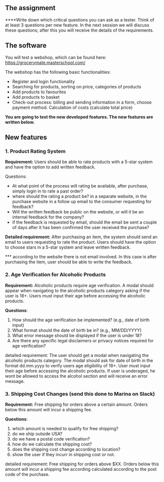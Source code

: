## The assignment

****Write down which critical questions you can ask as a tester. Think of at least 3 questions per new feature. In the next session we will discuss these questions; after this you will receive the details of the requirements. 

## **The software**

You will test a webshop, which can be found here: https://grocerymate.masterschool.com/

The webshop has the following basic functionalities:

- Register and login functionality
- Searching for products, sorting on price, categories of products
- Add products to favourites
- Add products to basket
- Check-out process: billing and sending information in a form, choose payment method. Calculation of costs (calculate total price)

**You are going to test the new developed features. The new features are written below.**

## New features

### **1. Product Rating System**

**Requirement:** Users should be able to rate products with a 5-star system and have the option to add written feedback.

Questions:

- At what point of the process will rating be available, after purchase, simply login in to rate a past order?
- where should the rating a product be? in a separate website, in the purchase website in a follow up email to the consumer requesting for feedback?
- Will the written feedback be public on the website, or will it be an internal feedback for the company?
- if the feedback is requested by email, should the email be sent a couple of days after it has been confirmed the user received the purchase?

**Detailed requirement:** After purchasing an item, the system should send an email to users requesting to rate the product. Users should have the option to choose stars in a 5-star system and leave written feedback.

*** according to the website there is not email involved. In this case is after purchasing the item, user should be able to write the feedback. 

### **2. Age Verification for Alcoholic Products**

**Requirement:** Alcoholic products require age verification. A modal should appear when navigating to the alcoholic products category asking if the user is 18+. Users must input their age before accessing the alcoholic products.

**Questions**:

1. How should the age verification be implemented? (e.g., date of birth input)
2. What format should the date of birth be in? (e.g., MM/DD/YYYY)
3. What error message should be displayed if the user is under 18?
4. Are there any specific legal disclaimers or privacy notices required for age verification?

detailed requirement: The user should get a modal when navigating the alcoholic products category. The modal should ask for date of birth in the format dd.mm.yyyy to verify users age eligibility of 18+. User must input their age before accessing the alcoholic products. If user is underaged, he wont be allowed to access the alcohol section and will receive an error message.

### **3. Shipping Cost Changes (send this done to Marina on Slack)**

**Requirement:** Free shipping for orders above a certain amount. Orders below this amount will incur a shipping fee.

**Questions**:

1. which amount is needed to qualify for free shipping?
2. do we ship outside USA?
3. do we have a postal code verification?
4. how do we calculate the shipping cost?
5. does the shipping cost change according to location?
6. show the user if they incurr in shipping cost or not.

detailed requirement: Free shipping for orders above $XX. Orders below this amount will incur a shipping fee according calculated according to the post code of the purchase.
